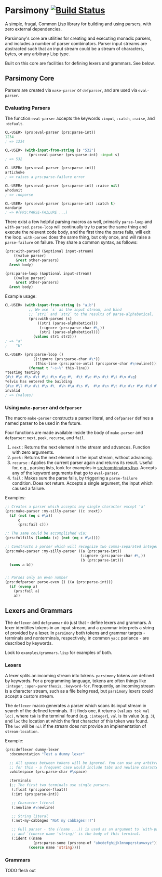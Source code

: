 # Parsimony [![Build Status](https://travis-ci.org/jhod0/parsimony.svg?branch=master)](https://travis-ci.org/jhod0/parsimony)

A simple, frugal, Common Lisp library for building and using parsers, with zero external dependencies.

Parsimony's core are utilities for creating and executing monadic parsers, and includes a number of parser combinators. Parser input streams are abstracted such that an input stream could be a stream of characters, bytes, or any arbitrary Lisp type.

Built on this core are facilities for defining lexers and grammars. See below.

## Parsimony Core

Parsers are created via `make-parser` or `defparser`, and are used via `eval-parser`.

### Evaluating Parsers

The function `eval-parser` accepts the keywords `:input`, `:catch`, `:raise`, and `:default`.

```lisp
CL-USER> (prs:eval-parser (prs:parse-int))
1234
; => 1234

CL-USER> (with-input-from-string (s "532")
           (prs:eval-parser (prs:parse-int) :input s)
; => 532

CL-USER> (prs:eval-parser (prs:parse-int))
artichoke
; => raises a prs:parse-failure error

CL-USER> (prs:eval-parser (prs:parse-int) :raise nil)
whodunit
; => :noparse

CL-USER> (prs:eval-parser (prs:parse-int) :catch t)
mandarin
; => #(PRS:PARSE-FAILURE ...)
```

There exist a few helpful parsing macros as well, primarily `parse-loop` and `with-parsed`. `parse-loop` will continually try to parse the same thing and execute the relevent code body, and the first time the parse fails, will exit the loop. `with-parsed` does the same thing, but only once, and will raise a `parse-failure` on failure. They share a common syntax, as follows:

```lisp
(prs:with-parsed (&optional input-stream)
    ((value parser)
     &rest other-parsers)
  &rest body)

(prs:parse-loop (&optional input-stream)
    ((value parser)
     &rest other-parsers)
  &rest body)
```

Example usage:

```lisp
CL-USER> (with-input-from-string (s "a,b")
           ;; We use `s` as the input stream, and bind
           ;; `str1` and `str2` to the results of parse-alphabetical.
           (prs:with-parsed (s)
               ((str1 (parse-alphabetical))
                (:ignore (prs:parse-char #\,))
                (str2 (parse-alphabetical)))
             (values str1 str2)))
; => "a"
;    "b"

CL-USER> (prs:parse-loop ()
             ((:ignore (prs:parse-char #\*))
              (this-line (prs:parse-until (prs:parse-char #\newline))))
           (format t "~s~%" this-line))
*testing testing
(#\t #\e #\s #\t #\i #\n #\g #\  #\t #\e #\s #\t #\i #\n #\g)
*elvis has entered the building
(#\e #\l #\v #\i #\s #\  #\h #\a #\s #\  #\e #\n #\t #\e #\r #\e #\d #\  #\t #\h #\e #\  #\b #\u #\i #\l #\d #\i #\n #\g)
invalid
; => (values)
```

### Using `make-parser` and `defparser`

The macro `make-parser` constructs a parser literal, and `defparser` defines a named parser to be used in the future.

Four functions are made available inside the body of `make-parser` and `defparser`: `next`, `peek`, `recurse`, and `fail`.

1. `next` : Returns the next element in the stream and advances. Function with zero arguments.
2. `peek` : Returns the next element in the input stream, without advancing.
3. `recurse` : Applies the current parser again and returns its result. Useful for, e.g., parsing lists, look for examples in [src/combinators.lisp](src/combinators.lisp). Accepts any of the keyword arguments that go to `eval-parser`.
4. `fail` : Makes sure the parse fails, by triggering a `parse-failure` condition. Does not return. Accepts a single argument, the input which caused a failure.

Examples:

```lisp
;; Creates a parser which accepts any single character except 'a'
(prs:make-parser :my-silly-parser ((c :next))
  (if (not (eq c #\a))
      c
      (prs:fail c)))

;; The same could be accomplished via:
(prs:fulfills (lambda (c) (not (eq c #\a))))

;; Constructs a parser which will recognize two comma-separated integers
(prs:make-parser :my-silly-parser ((a (prs:parse-int))
                                   (:ignore (prs:parse-char #\,))
                                   (b (prs:parse-int)))
  (cons a b))


;; Parses only an even number
(prs:defparser parse-even () ((a (prs:parse-int)))
  (if (evenp a)
    (prs:fail a)
    a))
```

## Lexers and Grammars

The `deflexer` and `defgrammar` do just that - define lexers and grammars. A lexer identifies tokens in an input stream, and a grammar interprets a string of provided by a lexer. In `parsimony` both tokens and grammar targets - terminals and nonterminals, respectively, in common `yacc` parlance - are described by keywords.

Look to `examples/grammars.lisp` for examples of both.

### Lexers

A lexer splits an incoming stream into tokens. `parsimony` tokens are defined by keywords. For a programming language, tokens are often things like `:integer`, `:open-parenthesis`, `:keyword-for`. Frequently, an incoming stream is a character stream, such as a file being read, but `parsimony` lexers could accept a custom stream.

The `deflexer` macro generates a parser which scans its input stream in search of the defined terminals. If it finds one, it returns `(values tok val loc)`, where `tok` is the terminal found (e.g. `:integer`), `val` is its value (e.g. `3`), and `loc` the location at which the first character of this token was found. The `loc` will be `nil` if the stream does not provide an implementation of `stream-location`.

Example:

```lisp
(prs:deflexer dummy-lexer
  :documentation "Test a dummy lexer"

  ;; All spaces between tokens will be ignored. You can use any arbitrary parser
  ;; for this - a frequent case would include tabs and newline characters.
  :whitespace (prs:parse-char #\space)

  :terminals
  (;; The first two terminals use single parsers.
   (:float (prs:parse-float))
   (:int (prs:parse-int))

   ;; Character literal
   (:newline #\newline)

   ;; String literal
   (:not-my-cabbages "Not my cabbages!!!")

   ;; Full parser - the ((name ...)) is used as an argument to `with-parsed`,
   ;; and `(coerce name 'string)` is the body of this terminal.
   (:ident ((name
             (prs:parse-some (prs:one-of "abcdefghijklmnopqrstuvwxyz"))))
           (coerce name 'string))))
```

### Grammars

TODO flesh out
